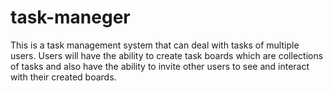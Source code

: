 # task-maneger
This is a task management system that can deal with tasks of multiple users. Users will have the ability to create task boards which are collections of tasks and also have the ability to invite other users to see and interact with their created boards.
